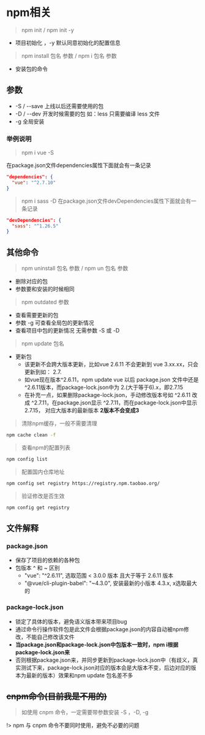 # npm相关

> npm init / npm init -y

- 项目初始化 ，-y 默认同意初始化的配置信息

> npm install 包名 参数 / npm i 包名 参数
- 安装包的命令

## 参数

- -S / --save 上线以后还需要使用的包
- -D / --dev 开发时候需要的包 如：less 只需要编译 less 文件
- -g 全局安装

### 举例说明
> npm i vue -S

在package.json文件dependencies属性下面就会有一条记录
```json
"dependencies": {
  "vue": "^2.7.10"
}
```

> npm i sass -D
在package.json文件devDependencies属性下面就会有一条记录
```json
"devDependencies": {
  "sass": "^1.26.5"
}
```

## 其他命令
> npm uninstall 包名 参数 / npm un 包名 参数

- 删除对应的包
- 参数要和安装的时候相同

> npm outdated 参数
- 查看需要更新的包
- 参数 -g 可查看全局包的更新情况
- 查看项目中包的更新情况 无需参数 -S 或 -D

> npm update 包名
- 更新包
  - 该更新不会跨大版本更新，比如vue 2.6.11 不会更新到 vue 3.xx.xx，只会更新到如： 2.7.
  - 如vue现在版本^2.6.11，npm update vue 以后 package.json 文件中还是^2.6.11版本，而package-lock.json中为 2.(大于等于6).x，即2.7.15
  - 在补充一点，如果删除package-lock.json，手动修改版本号如 ^2.6.11 改成 ^2.7.11，在package.json显示 ^2.7.11，而在package-lock.json中显示 2.7.15， 对应大版本的最新版本 **2版本不会变成3**

> 清除npm缓存，一般不需要清理
```bash
npm cache clean -f
```
> 查看npm的配置列表
```bash
npm config list
```
> 配置国内仓库地址
```bash
npm config set registry https://registry.npm.taobao.org/
```
> 验证修改是否生效
```bash
npm config get registry
```

## 文件解释

### package.json
- 保存了项目的依赖的各种包
- 包版本 \^ 和 \~ 区别
  - "vue": "^2.6.11", 选取范围 < 3.0.0 版本 且大于等于 2.6.11 版本
  - "@vue/cli-plugin-babel": "~4.3.0", 安装最新的小版本 4.3.x, x选取最大的

### package-lock.json
- 锁定了具体的版本，避免语义版本带来项目bug
- 通过命令行操作软件包是此文件会根据package.json的内容自动被npm修改，不能自己修改该文件
- **当package.json和package-lock.json中包版本一致时，npm i根据package-lock.json来**
- 否则根据package.json来，并同步更新到package-lock.json中（有歧义，真实测试下来，package-lock.json对应的版本会是大版本不变，后边对应的版本为最新的版本）效果和npm update 包名差不多

## ~~cnpm命令(目前我是不用的)~~

> 如使用 cnpm 命令，一定需要带参数安装 -S ，-D, -g

!> npm 与 cnpm 命令不要同时使用，避免不必要的问题

